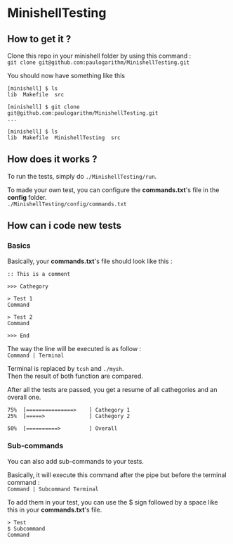 # MinishellTesting

## How to get it ?
Clone this repo in your minishell folder by using this command :<br/>
`git clone git@github.com:paulogarithm/MinishellTesting.git`

You should now have something like this
```
[minishell] $ ls
lib  Makefile  src

[minishell] $ git clone git@github.com:paulogarithm/MinishellTesting.git
...

[minishell] $ ls
lib  Makefile  MinishellTesting  src
```

## How does it works ?
To run the tests, simply do `./MinishellTesting/run`.

To made your own test, you can configure the **commands.txt**'s file in the **config** folder.<br/>
`./MinishellTesting/config/commands.txt`

## How can i code new tests

### Basics
Basically, your **commands.txt**'s file should look like this :
```
:: This is a comment

>>> Cathegory

> Test 1
Command

> Test 2
Command

>>> End
```

The way the line will be executed is as follow :<br/>
`Command | Terminal`

Terminal is replaced by `tcsh` and `./mysh`.<br/>
Then the result of both function are compared.

After all the tests are passed, you get a resume of all cathegories and an overall one.
```
75%  [===============>    ] Cathegory 1
25%  [=====>              ] Cathegory 2

50%  [==========>         ] Overall
```


### Sub-commands
You can also add sub-commands to your tests.


Basically, it will execute this command after the pipe but before the terminal command :<br/>
`Command | Subcommand Terminal`

To add them in your test, you can use the $ sign followed by a space like this in your **commands.txt**'s file.
```
> Test
$ Subcommand
Command
```
